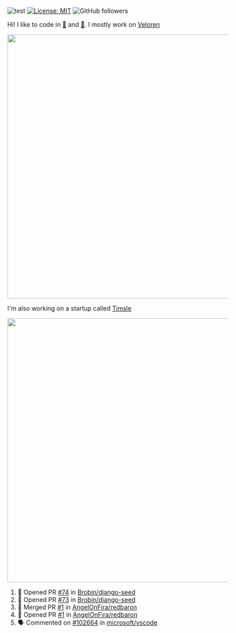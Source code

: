 ![test](https://hits.seeyoufarm.com/api/count/incr/badge.svg?url=https://github.com/AngelOnFira)
[![License: MIT](https://img.shields.io/badge/License-MIT-yellow.svg)](https://opensource.org/licenses/MIT)
![GitHub followers](https://img.shields.io/github/followers/angelonfira?style=social)

Hi! I like to code in [:crab:](https://www.rust-lang.org/) and [:snake:](https://www.python.org/). I mostly work on [Veloren](https://veloren.net)

<p align="center">
  <img width="600" src="https://media.discordapp.net/attachments/444005079410802699/730566298073038949/rsz_5f0656b6aa176.png">
</p>

I'm also working on a startup called [Timsle](https://timsle.com)

<p align="center">
  <img width="600" src="https://media.discordapp.net/attachments/444005079410802699/730566842674053130/rsz_5f0657242abb4.png">
</p>

<!--START_SECTION:activity-->
1. 💪 Opened PR [#74](https://github.com//Brobin/django-seed/pull/74) in [Brobin/django-seed](https://github.com//Brobin/django-seed)
2. 💪 Opened PR [#73](https://github.com//Brobin/django-seed/pull/73) in [Brobin/django-seed](https://github.com//Brobin/django-seed)
3. 🎉 Merged PR [#1](https://github.com//AngelOnFira/redbaron/pull/1) in [AngelOnFira/redbaron](https://github.com//AngelOnFira/redbaron)
4. 💪 Opened PR [#1](https://github.com//AngelOnFira/redbaron/pull/1) in [AngelOnFira/redbaron](https://github.com//AngelOnFira/redbaron)
5. 🗣 Commented on [#102664](https://github.com//microsoft/vscode/issues/102664) in [microsoft/vscode](https://github.com//microsoft/vscode)
<!--END_SECTION:activity-->
